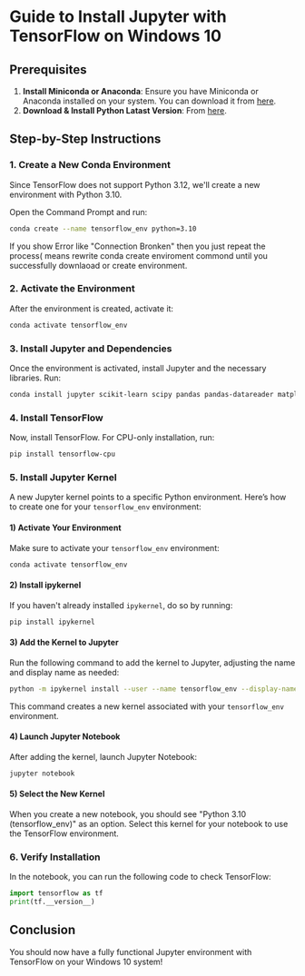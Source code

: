 # Guide to Install Jupyter with TensorFlow on Windows 10

## Prerequisites
1. **Install Miniconda or Anaconda**: Ensure you have Miniconda or Anaconda installed on your system. You can download it from [here](https://docs.conda.io/en/latest/miniconda.html).
2. **Download & Install Python Latast Version**: From [here](https://www.python.org/downloads/).

## Step-by-Step Instructions

### 1. Create a New Conda Environment
Since TensorFlow does not support Python 3.12, we'll create a new environment with Python 3.10.

Open the Command Prompt and run:
```bash
conda create --name tensorflow_env python=3.10
```
If you show Error like "Connection Bronken" then you just repeat the process( means rewrite conda create enviroment commond until you successfully downlaoad or create environment.

### 2. Activate the Environment
After the environment is created, activate it:
```bash
conda activate tensorflow_env
```

### 3. Install Jupyter and Dependencies
Once the environment is activated, install Jupyter and the necessary libraries. Run:
```bash
conda install jupyter scikit-learn scipy pandas pandas-datareader matplotlib pillow tqdm requests h5py pyyaml flask boto3
```

### 4. Install TensorFlow
Now, install TensorFlow. For CPU-only installation, run:
```bash
pip install tensorflow-cpu
```

### 5. Install Jupyter Kernel
A new Jupyter kernel points to a specific Python environment. Here’s how to create one for your `tensorflow_env` environment:

#### 1) Activate Your Environment
Make sure to activate your `tensorflow_env` environment:
```bash
conda activate tensorflow_env
```
            
#### 2) Install ipykernel
If you haven't already installed `ipykernel`, do so by running:
```bash
pip install ipykernel
```
            
#### 3) Add the Kernel to Jupyter
Run the following command to add the kernel to Jupyter, adjusting the name and display name as needed:
```bash
python -m ipykernel install --user --name tensorflow_env --display-name "Python 3.10 (tensorflow_env)"
```
This command creates a new kernel associated with your `tensorflow_env` environment.
            
#### 4) Launch Jupyter Notebook
After adding the kernel, launch Jupyter Notebook:
```bash
jupyter notebook
```
            
#### 5) Select the New Kernel
When you create a new notebook, you should see "Python 3.10 (tensorflow_env)" as an option. Select this kernel for your notebook to use the TensorFlow environment.

### 6. Verify Installation
In the notebook, you can run the following code to check TensorFlow:
```python
import tensorflow as tf
print(tf.__version__)
```

## Conclusion
You should now have a fully functional Jupyter environment with TensorFlow on your Windows 10 system!
